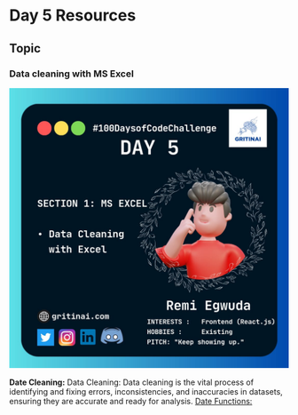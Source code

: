 # Day 5 Resources

## Topic

### Data cleaning with MS Excel

![100 days of code Day 5](https://github.com/GritinAI/100daysofcode2.0/blob/main/Images/Day5.jpg)

**Date Cleaning:** Data Cleaning: Data cleaning is the vital process of identifying and fixing errors, inconsistencies, and inaccuracies in datasets, ensuring they are accurate and ready for analysis.
[Date Functions:](https://www.youtube.com/watch?v=_jmiEGZ6PIY)






